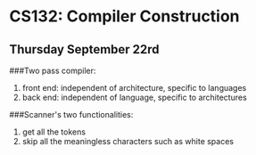 # CS132: Compiler Construction

## Thursday September 22rd
###Two pass compiler:
1. front end: independent of architecture, specific to languages
2. back end: independent of language, specific to architectures

###Scanner's two functionalities:
1. get all the tokens
2. skip all the meaningless characters such as white spaces
